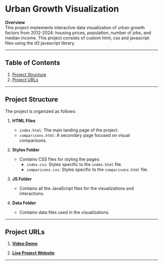 # Urban Growth Visualization 

**Overview**  
This project implements interactive data visualization of urban growth factors from 2012-2024: housing prices, population, number of jobs, and median income. This project consists of custom html, css and javascript files using the d3 javascript library. 

---

## Table of Contents
1. [Project Structure](#project-structure)
2. [Project URLs](#project-urls)

---

## Project Structure

The project is organized as follows:

1. **HTML Files**  
   - `index.html`: The main landing page of the project.  
   - `comparisons.html`: A secondary page focused on visual comparisons.

2. **Styles Folder**  
   - Contains CSS files for styling the pages:
     - `index.css`: Styles specific to the `index.html` file.
     - `comparisons.css`: Styles specific to the `comparisons.html` file.

3. **JS Folder**  
   - Contains all the JavaScript files for the visualizations and interactions.

4. **Data Folder**  
   - Contains data files used in the visualizations.

---

## Project URLs

1. [**Video Demo**](https://www.youtube.com/watch?v=VeeJf4gAHz0)


2. [**Live Project Website**](https://dataviscourse2024.github.io/group-project-urban-growth-visualization/index.html)  


---
